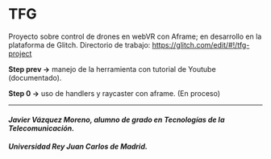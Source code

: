# TFG


Proyecto sobre control de drones en webVR con Aframe; en desarrollo en la plataforma de Glitch. Directorio de trabajo: https://glitch.com/edit/#!/tfg-project

**Step prev ->** manejo de la herramienta con tutorial de Youtube (documentado).

**Step 0 ->** uso de handlers y raycaster con aframe. (En proceso)

--------------------------------------------------------------------------

#### *Javier Vázquez Moreno, alumno de grado en Tecnologías de la Telecomunicación.*
##### *Universidad Rey Juan Carlos de Madrid.* 
